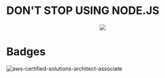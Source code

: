 # DON'T STOP USING NODE.JS

<p align="center">
  <img src="https://upload.wikimedia.org/wikipedia/commons/d/d9/Node.js_logo.svg" />
</p>

# Badges
![aws-certified-solutions-architect-associate](https://github.com/imkdw/imkdw/assets/79612895/b6c1ae81-12d0-4b23-ad66-a4fc02caee31)
